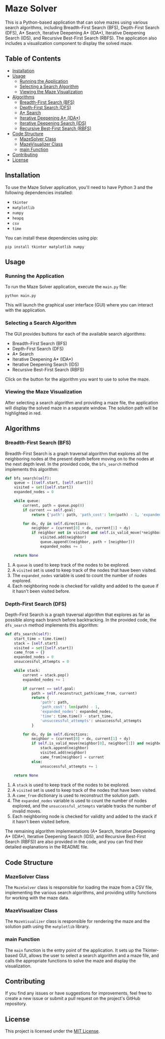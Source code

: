 # Maze Solver

This is a Python-based application that can solve mazes using various search algorithms, including Breadth-First Search (BFS), Depth-First Search (DFS), A* Search, Iterative Deepening A* (IDA*), Iterative Deepening Search (IDS), and Recursive Best-First Search (RBFS). The application also includes a visualization component to display the solved maze.

## Table of Contents
- [Installation](#installation)
- [Usage](#usage)
  - [Running the Application](#running-the-application)
  - [Selecting a Search Algorithm](#selecting-a-search-algorithm)
  - [Viewing the Maze Visualization](#viewing-the-maze-visualization)
- [Algorithms](#algorithms)
  - [Breadth-First Search (BFS)](#breadth-first-search-bfs)
  - [Depth-First Search (DFS)](#depth-first-search-dfs)
  - [A* Search](#a-star-search)
  - [Iterative Deepening A* (IDA*)](#iterative-deepening-a-ida)
  - [Iterative Deepening Search (IDS)](#iterative-deepening-search-ids)
  - [Recursive Best-First Search (RBFS)](#recursive-best-first-search-rbfs)
- [Code Structure](#code-structure)
  - [MazeSolver Class](#mazesolver-class)
  - [MazeVisualizer Class](#mazevisualizer-class)
  - [main Function](#main-function)
- [Contributing](#contributing)
- [License](#license)

## Installation
To use the Maze Solver application, you'll need to have Python 3 and the following dependencies installed:

- `tkinter`
- `matplotlib`
- `numpy`
- `heapq`
- `csv`
- `time`

You can install these dependencies using pip:

```
pip install tkinter matplotlib numpy
```

## Usage

### Running the Application
To run the Maze Solver application, execute the `main.py` file:

```
python main.py
```

This will launch the graphical user interface (GUI) where you can interact with the application.

### Selecting a Search Algorithm
The GUI provides buttons for each of the available search algorithms:

- Breadth-First Search (BFS)
- Depth-First Search (DFS)
- A* Search
- Iterative Deepening A* (IDA*)
- Iterative Deepening Search (IDS)
- Recursive Best-First Search (RBFS)

Click on the button for the algorithm you want to use to solve the maze.

### Viewing the Maze Visualization
After selecting a search algorithm and providing a maze file, the application will display the solved maze in a separate window. The solution path will be highlighted in red.

## Algorithms

### Breadth-First Search (BFS)
Breadth-First Search is a graph traversal algorithm that explores all the neighboring nodes at the present depth before moving on to the nodes at the next depth level. In the provided code, the `bfs_search` method implements this algorithm:

```python
def bfs_search(self):
    queue = [(self.start, [self.start])]
    visited = set([self.start])
    expanded_nodes = 0

    while queue:
        current, path = queue.pop(0)
        if current == self.goal:
            return {'path': path, 'path_cost': len(path) - 1, 'expanded_nodes': expanded_nodes}

        for dx, dy in self.directions:
            neighbor = (current[0] + dx, current[1] + dy)
            if neighbor not in visited and self.is_valid_move(*neighbor):
                visited.add(neighbor)
                queue.append((neighbor, path + [neighbor]))
                expanded_nodes += 1

    return None
```

1. A `queue` is used to keep track of the nodes to be explored.
2. A `visited` set is used to keep track of the nodes that have been visited.
3. The `expanded_nodes` variable is used to count the number of nodes explored.
4. Each neighboring node is checked for validity and added to the queue if it hasn't been visited before.

### Depth-First Search (DFS)
Depth-First Search is a graph traversal algorithm that explores as far as possible along each branch before backtracking. In the provided code, the `dfs_search` method implements this algorithm:

```python
def dfs_search(self):
    start_time = time.time()
    stack = [self.start]
    visited = set([self.start])
    came_from = {}
    expanded_nodes = 0
    unsuccessful_attempts = 0

    while stack:
        current = stack.pop()
        expanded_nodes += 1

        if current == self.goal:
            path = self.reconstruct_path(came_from, current)
            return {
                'path': path,
                'path_cost': len(path) - 1,
                'expanded_nodes': expanded_nodes,
                'time': time.time() - start_time,
                'unsuccessful_attempts': unsuccessful_attempts
            }

        for dx, dy in self.directions:
            neighbor = (current[0] + dx, current[1] + dy)
            if self.is_valid_move(neighbor[0], neighbor[1]) and neighbor not in visited:
                stack.append(neighbor)
                visited.add(neighbor)
                came_from[neighbor] = current
            else:
                unsuccessful_attempts += 1
    
    return None
```

1. A `stack` is used to keep track of the nodes to be explored.
2. A `visited` set is used to keep track of the nodes that have been visited.
3. A `came_from` dictionary is used to reconstruct the solution path.
4. The `expanded_nodes` variable is used to count the number of nodes explored, and the `unsuccessful_attempts` variable tracks the number of invalid moves.
5. Each neighboring node is checked for validity and added to the stack if it hasn't been visited before.

The remaining algorithm implementations (A* Search, Iterative Deepening A* (IDA*), Iterative Deepening Search (IDS), and Recursive Best-First Search (RBFS)) are also provided in the code, and you can find their detailed explanations in the README file.

## Code Structure

### MazeSolver Class
The `MazeSolver` class is responsible for loading the maze from a CSV file, implementing the various search algorithms, and providing utility functions for working with the maze data.

### MazeVisualizer Class
The `MazeVisualizer` class is responsible for rendering the maze and the solution path using the `matplotlib` library.

### main Function
The `main` function is the entry point of the application. It sets up the Tkinter-based GUI, allows the user to select a search algorithm and a maze file, and calls the appropriate functions to solve the maze and display the visualization.

## Contributing
If you find any issues or have suggestions for improvements, feel free to create a new issue or submit a pull request on the project's GitHub repository.

## License
This project is licensed under the [MIT License](LICENSE).
